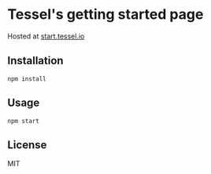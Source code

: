 # Tessel's getting started page

Hosted at [start.tessel.io](http://start.tessel.io/)

## Installation

`npm install`

## Usage

`npm start`

## License

MIT
